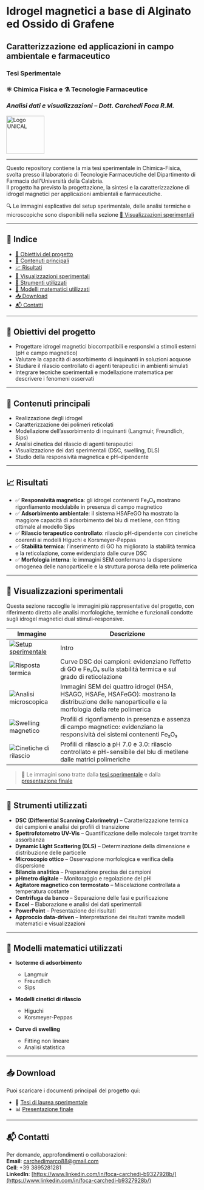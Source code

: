 # Idrogel magnetici a base di Alginato ed Ossido di Grafene 
## Caratterizzazione ed applicazioni in campo ambientale e farmaceutico   
### Tesi Sperimentale  
### ⚛️ Chimica Fisica e ⚗️ Tecnologie Farmaceutice
### *Analisi dati e visualizzazioni – Dott. Carchedi Foca R.M.*  

<!-- Logo UNICAL ridotto -->
<img src="https://diam.unical.it/static/images/logo.png" alt="Logo UNICAL" width="100">

---

Questo repository contiene la mia tesi sperimentale in Chimica-Fisica, svolta presso il laboratorio di Tecnologie Farmaceutiche del Dipartimento di Farmacia dell’Università della Calabria.  
Il progetto ha previsto la progettazione, la sintesi e la caratterizzazione di idrogel magnetici per applicazioni ambientali e farmaceutiche.

🔍 Le immagini esplicative del setup sperimentale, delle analisi termiche e microscopiche sono disponibili nella sezione [🔬 Visualizzazioni sperimentali](#-visualizzazioni-sperimentali)

---

## 📑 Indice

- [🎯 Obiettivi del progetto](#-obiettivi-del-progetto)  
- [📝 Contenuti principali](#-contenuti-principali)  
- [📈 Risultati](#-risultati-principali)  
- [🔬 Visualizzazioni sperimentali](#-visualizzazioni-sperimentali)  
- [🧪 Strumenti utilizzati](#-strumenti-utilizzati)  
- [📐 Modelli matematici utilizzati](#-modelli-matematici-utilizzati)  
- [📥 Download](#-download)  
- [📬 Contatti](#-contatti)

---

## 🎯 Obiettivi del progetto

- Progettare idrogel magnetici biocompatibili e responsivi a stimoli esterni (pH e campo magnetico)  
- Valutare la capacità di assorbimento di inquinanti in soluzioni acquose  
- Studiare il rilascio controllato di agenti terapeutici in ambienti simulati  
- Integrare tecniche sperimentali e modellazione matematica per descrivere i fenomeni osservati  

---

## 📝 Contenuti principali

- Realizzazione degli idrogel  
- Caratterizzazione dei polimeri reticolati  
- Modellazione dell’assorbimento di inquinanti (Langmuir, Freundlich, Sips)  
- Analisi cinetica del rilascio di agenti terapeutici  
- Visualizzazione dei dati sperimentali (DSC, swelling, DLS)  
- Studio della responsività magnetica e pH-dipendente  

---

## 📈 Risultati

- ✅ **Responsività magnetica**: gli idrogel contenenti Fe₂O₃ mostrano rigonfiamento modulabile in presenza di campo magnetico  
- ✅ **Adsorbimento ambientale**: il sistema HSAFeGO ha mostrato la maggiore capacità di adsorbimento del blu di metilene, con fitting ottimale al modello Sips  
- ✅ **Rilascio terapeutico controllato**: rilascio pH-dipendente con cinetiche coerenti ai modelli Higuchi e Korsmeyer-Peppas  
- ✅ **Stabilità termica**: l’inserimento di GO ha migliorato la stabilità termica e la reticolazione, come evidenziato dalle curve DSC  
- ✅ **Morfologia interna**: le immagini SEM confermano la dispersione omogenea delle nanoparticelle e la struttura porosa della rete polimerica  

---

## 🔬 Visualizzazioni sperimentali

Questa sezione raccoglie le immagini più rappresentative del progetto, con riferimento diretto alle analisi morfologiche, termiche e funzionali condotte sugli idrogel magnetici dual stimuli-responsive.

| Immagine | Descrizione |
|---------|-------------|
| [![Setup sperimentale](https://github.com/user-attachments/assets/daa2e9d8-2afa-4ab4-9a37-e10ccb8420a4)](https://github.com/user-attachments/assets/daa2e9d8-2afa-4ab4-9a37-e10ccb8420a4) | Intro |
| ![Risposta termica](https://github.com/user-attachments/assets/27714199-ba83-47f4-b2fa-04a647039e34) | Curve DSC dei campioni: evidenziano l’effetto di GO e Fe₂O₃ sulla stabilità termica e sul grado di reticolazione |
| ![Analisi microscopica](https://github.com/user-attachments/assets/3d2f1191-8809-425a-99da-d6e23d23dca2) | Immagini SEM dei quattro idrogel (HSA, HSAGO, HSAFe, HSAFeGO): mostrano la distribuzione delle nanoparticelle e la morfologia della rete polimerica |
| ![Swelling magnetico](https://github.com/user-attachments/assets/f020e50d-566e-47bd-967e-e657fde3d529) | Profili di rigonfiamento in presenza e assenza di campo magnetico: evidenziano la responsività dei sistemi contenenti Fe₂O₃ |
| ![Cinetiche di rilascio](https://github.com/user-attachments/assets/d1ff6345-e1a0-4e9d-88f5-427a0c07e503) | Profili di rilascio a pH 7.0 e 3.0: rilascio controllato e pH-sensibile del blu di metilene dalle matrici polimeriche |

> 📌 Le immagini sono tratte dalla [tesi sperimentale](Tesi%20Sperimentale%20Idrogel%20magnetici%20a%20base%20di%20Alginato%20ed%20Ossido%20pdf.pdf) e dalla [presentazione finale](Presentazione_Idrogel_Magnetici_Dual_Stimuli_Responsive_Tesi.pdf.pdf)

---

## 🧪 Strumenti utilizzati

- **DSC (Differential Scanning Calorimetry)** – Caratterizzazione termica dei campioni e analisi dei profili di transizione  
- **Spettrofotometro UV-Vis** – Quantificazione delle molecole target tramite assorbanza  
- **Dynamic Light Scattering (DLS)** – Determinazione della dimensione e distribuzione delle particelle  
- **Microscopio ottico** – Osservazione morfologica e verifica della dispersione  
- **Bilancia analitica** – Preparazione precisa dei campioni  
- **pHmetro digitale** – Monitoraggio e regolazione del pH  
- **Agitatore magnetico con termostato** – Miscelazione controllata a temperatura costante  
- **Centrifuga da banco** – Separazione delle fasi e purificazione  
- **Excel** – Elaborazione e analisi dei dati sperimentali  
- **PowerPoint** – Presentazione dei risultati  
- **Approccio data-driven** – Interpretazione dei risultati tramite modelli matematici e visualizzazioni  

---

## 📐 Modelli matematici utilizzati

- **Isoterme di adsorbimento**  
  - Langmuir  
  - Freundlich  
  - Sips  

- **Modelli cinetici di rilascio**  
  - Higuchi  
  - Korsmeyer-Peppas  

- **Curve di swelling**  
  - Fitting non lineare  
  - Analisi statistica  

---

## 📥 Download

Puoi scaricare i documenti principali del progetto qui:

- 📄 [Tesi di laurea sperimentale](Tesi%20Sperimentale%20Idrogel%20magnetici%20a%20base%20di%20Alginato%20ed%20Ossido%20pdf.pdf)  
- 📊 [Presentazione finale](Presentazione_Idrogel_Magnetici_Dual_Stimuli_Responsive_Tesi.pdf.pdf)  

---

## 📬 Contatti

Per domande, approfondimenti o collaborazioni:  
**Email**: carchedimarco88@gmail.com  
**Cell**: +39 3895281281  
**LinkedIn**: [https://www.linkedin.com/in/foca-carchedi-b9327928b/](https://www.linkedin.com/in/foca-carchedi-b9327928b/)
